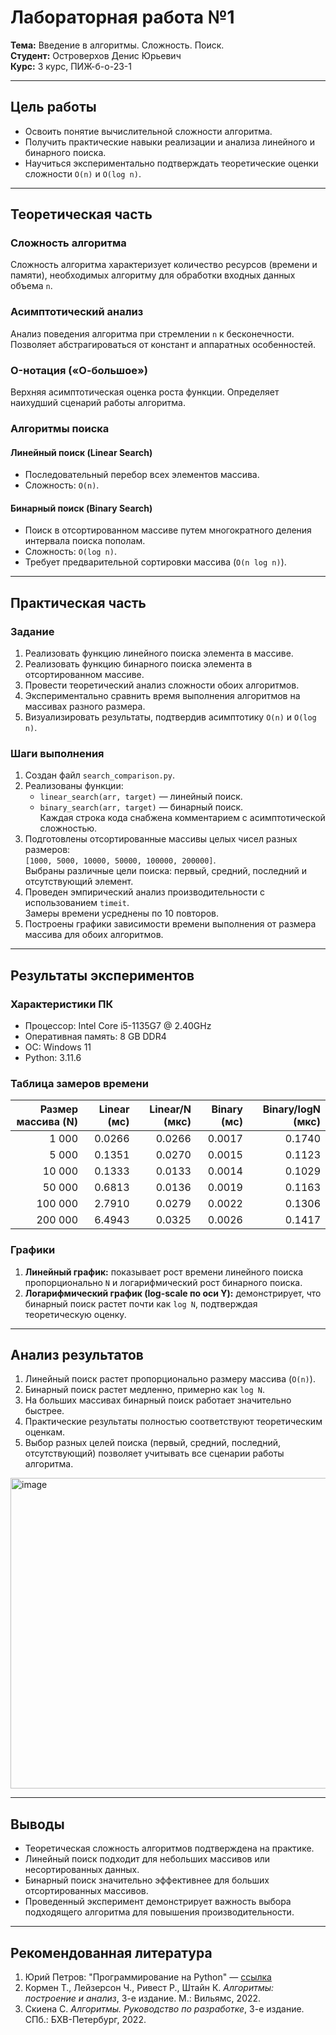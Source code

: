 # Лабораторная работа №1  
**Тема:** Введение в алгоритмы. Сложность. Поиск.  
**Студент:** Островерхов Денис Юрьевич  
**Курс:** 3 курс, ПИЖ-б-о-23-1  

---

## Цель работы

- Освоить понятие вычислительной сложности алгоритма.  
- Получить практические навыки реализации и анализа линейного и бинарного поиска.  
- Научиться экспериментально подтверждать теоретические оценки сложности `O(n)` и `O(log n)`.

---

## Теоретическая часть

### Сложность алгоритма
Сложность алгоритма характеризует количество ресурсов (времени и памяти), необходимых алгоритму для обработки входных данных объема `n`.

### Асимптотический анализ
Анализ поведения алгоритма при стремлении `n` к бесконечности. Позволяет абстрагироваться от констант и аппаратных особенностей.

### O-нотация («О-большое»)
Верхняя асимптотическая оценка роста функции. Определяет наихудший сценарий работы алгоритма.

### Алгоритмы поиска

#### Линейный поиск (Linear Search)
- Последовательный перебор всех элементов массива.  
- Сложность: `O(n)`.

#### Бинарный поиск (Binary Search)
- Поиск в отсортированном массиве путем многократного деления интервала поиска пополам.  
- Сложность: `O(log n)`.  
- Требует предварительной сортировки массива (`O(n log n)`).

---

## Практическая часть

### Задание
1. Реализовать функцию линейного поиска элемента в массиве.  
2. Реализовать функцию бинарного поиска элемента в отсортированном массиве.  
3. Провести теоретический анализ сложности обоих алгоритмов.  
4. Экспериментально сравнить время выполнения алгоритмов на массивах разного размера.  
5. Визуализировать результаты, подтвердив асимптотику `O(n)` и `O(log n)`.

### Шаги выполнения
1. Создан файл `search_comparison.py`.  
2. Реализованы функции:
   - `linear_search(arr, target)` — линейный поиск.  
   - `binary_search(arr, target)` — бинарный поиск.  
   Каждая строка кода снабжена комментарием с асимптотической сложностью.
3. Подготовлены отсортированные массивы целых чисел разных размеров:  
   `[1000, 5000, 10000, 50000, 100000, 200000]`.  
   Выбраны различные цели поиска: первый, средний, последний и отсутствующий элемент.  
4. Проведен эмпирический анализ производительности с использованием `timeit`.  
   Замеры времени усреднены по 10 повторов.  
5. Построены графики зависимости времени выполнения от размера массива для обоих алгоритмов.

---

## Результаты экспериментов

### Характеристики ПК
- Процессор: Intel Core i5-1135G7 @ 2.40GHz  
- Оперативная память: 8 GB DDR4  
- ОС: Windows 11  
- Python: 3.11.6

### Таблица замеров времени
| Размер массива (N) | Linear (мс) | Linear/N (мкс) | Binary (мс) | Binary/logN (мкс) |
|------------------:|------------:|---------------:|------------:|-----------------:|
| 1 000             | 0.0266      | 0.0266         | 0.0017      | 0.1740           |
| 5 000             | 0.1351      | 0.0270         | 0.0015      | 0.1123           |
| 10 000            | 0.1333      | 0.0133         | 0.0014      | 0.1029           |
| 50 000            | 0.6813      | 0.0136         | 0.0019      | 0.1163           |
| 100 000           | 2.7910      | 0.0279         | 0.0022      | 0.1306           |
| 200 000           | 6.4943      | 0.0325         | 0.0026      | 0.1417           |

### Графики
1. **Линейный график:** показывает рост времени линейного поиска пропорционально `N` и логарифмический рост бинарного поиска.  
2. **Логарифмический график (log-scale по оси Y):** демонстрирует, что бинарный поиск растет почти как `log N`, подтверждая теоретическую оценку.

---

## Анализ результатов
1. Линейный поиск растет пропорционально размеру массива (`O(n)`).  
2. Бинарный поиск растет медленно, примерно как `log N`.  
3. На больших массивах бинарный поиск работает значительно быстрее.  
4. Практические результаты полностью соответствуют теоретическим оценкам.  
5. Выбор разных целей поиска (первый, средний, последний, отсутствующий) позволяет учитывать все сценарии работы алгоритма.
<img width="757" height="497" alt="image" src="https://github.com/user-attachments/assets/499a75f8-a7d6-4bdd-8de7-44ce10e18621" />

---

## Выводы
- Теоретическая сложность алгоритмов подтверждена на практике.  
- Линейный поиск подходит для небольших массивов или несортированных данных.  
- Бинарный поиск значительно эффективнее для больших отсортированных массивов.  
- Проведенный эксперимент демонстрирует важность выбора подходящего алгоритма для повышения производительности.

---

## Рекомендованная литература
1. Юрий Петров: "Программирование на Python" — [ссылка](https://www.yuripetrov.ru/edu/python/index.html)  
2. Кормен Т., Лейзерсон Ч., Ривест Р., Штайн К. *Алгоритмы: построение и анализ*, 3-е издание. М.: Вильямс, 2022.  
3. Скиена С. *Алгоритмы. Руководство по разработке*, 3-е издание. СПб.: БХВ-Петербург, 2022.  
